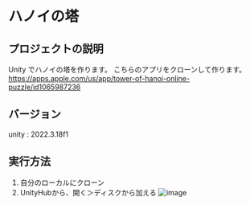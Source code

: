 # ハノイの塔

## プロジェクトの説明

Unity でハノイの塔を作ります。
こちらのアプリをクローンして作ります。  
https://apps.apple.com/us/app/tower-of-hanoi-online-puzzle/id1065987236

## バージョン

unity : 2022.3.18f1

## 実行方法

1. 自分のローカルにクローン
2. UnityHubから、開く＞ディスクから加える
 ![image](https://github.com/TechCampusDev/tower-of-hanoi/assets/86332503/6b4b85d8-7128-4e1c-873c-ea60e0235b1a)
